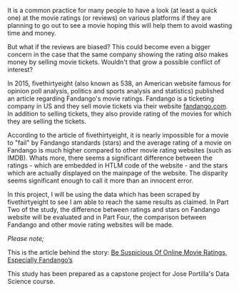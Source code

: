It is a common practice for many people to have a look (at least a quick one) at the movie ratings (or reviews) on various platforms if they are planning to go out to see a movie hoping this will help them to avoid wasting time and money.

But what if the reviews are biased? This could become even a bigger concern in the case that the same company showing the rating *also* makes money by selling movie tickets. Wouldn't that grow a possible conflict of interest?

In 2015, fivethirtyeight (also known as 538, an American website famous for opinion poll analysis, politics and sports analysis and statistics) published an article regarding Fandango's movie ratings. Fandango is a ticketing company in US and they sell movie tickets via their website [fandango.com](http://fandango.com). In addition to selling tickets, they also provide rating of the movies for which they are selling the tickets. 

According to the article of fivethirtyeight, it is nearly impossible for a movie to "fail" by Fandango standards (stars) and the average rating of a movie on Fandango is much higher compared to other movie rating websites (such as IMDB). Whats more, there seems a significant difference between the ratings - which are embedded in HTLM code of the website - and the stars which are actually displayed on the mainpage of the website. The disparity seems significant enough to call it more than an innocent error.

In this project, I will be using the data which has been scraped by fivethirtyeight to see I am able to reach the same results as claimed. In Part Two of the study, the difference between ratings and stars on Fandango website will be evaluated and in Part Four, the comparison between Fandango and other movie rating websites will be made. 

*Please note;*

This is the article behind the story: [Be Suspicious Of Online Movie Ratings, Especially Fandango’s](http://fivethirtyeight.com/features/fandango-movies-ratings/) 

This study has been prepared as a capstone project for Jose Portilla's Data Science course.
